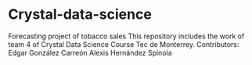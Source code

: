 # Crystal-data-science
Forecasting project of tobacco sales 
This repository includes the work of team 4 of Crystal Data Science Course Tec de Monterrey. 
Contributors:
Edgar González Carreón
Alexis Hernández Spínola
